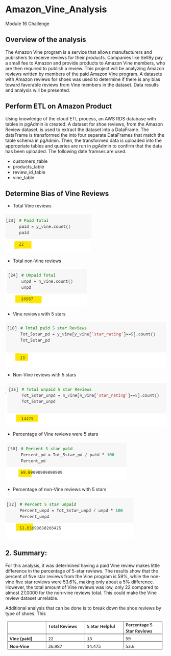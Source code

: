# Amazon_Vine_Analysis
Module 16 Challenge

## Overview of the analysis

The Amazon Vine program is a service that allows manufacturers and publishers to receive reviews for their products. Companies like SellBy pay a small fee to Amazon and provide products to Amazon Vine members, who are then required to publish a review. This project will be analyzing Amazon reviews written by members of the paid Amazon Vine program. A datasets with Amazon reviews for shoes was used to determine if there is any bias toward favorable reviews from Vine members in the dataset. Data results and analysis will be presented.

## Perform ETL on Amazon Product
Using knowledge of the cloud ETL process, an AWS RDS database with tables in pgAdmin is created. A dataset for shoe reviews, from the Amazon Review dataset, is used to  extract the dataset into a DataFrame. The dataFrame is transformed the into four separate DataFrames that match the table schema in pgAdmin. Then, the transformed data is uploaded into the appropriate tables and queries are run in pgAdmin to confirm that the data has been uploaded. The following date framses are used.

- customers_table
- products_table
- review_id_table
- vine_table 

## Determine Bias of Vine Reviews

- Total Vine reviews 

![image_VinePaid_total.png](VinePaid_total.png)

- Total non-Vine reviews 

![image_NonPaid_total.png](NonPaid_total.png)

- Vine reviews with 5 stars

![image_Tot_pd_StarReviews.png](Tot_pd_StarReviews.png)

- Non-Vine reviews with 5 stars

![image_Tot_nonpd_StarReviews.png](Tot_nonpd_StarReviews.png)

- Percentage of Vine reviews were 5 stars

 ![image_PercentStartVinePd.png](PercentStartVinePd.png)

- Percentage of non-Vine reviews with 5 stars

![image_PercentStarNonPd.png](PercentStarNonPd.png)

## 2.	Summary: 
For this analysis, it was determined having a paid Vine review makes little difference in the percentage of 5-star reviews. The results show that the percent of five star reviews from the Vine program is 59%, while the non-vine five star reviews were 53.6%, making only about a 5% difference. However, the total amount of Vine reviews was low, only 22 compared to almost 27,0000 for the non-vine reviews total. This could make the Vine review dataset unrelable.  

Additional analysis that can be done is to break down the shoe reviews by type of shoes.  This 

![image_Grid2.png](Grid2.png)


